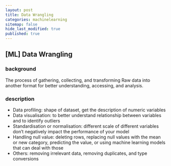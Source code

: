 ```yaml
---
layout: post
title: Data Wrangling
categories: machinelearning
sitemap: false
hide_last_modified: true
published: true
---
```


## [ML] Data Wrangling

### background

The process of gathering, collecting, and transforming Raw data into another format for better understanding, accessing, and analysis.

### description

- Data profiling: shape of dataset, get the description of numeric variables
- Data visualisation: to better understand relationship between variables and to identify outliers
- Standardisation or normalisation: different scale of different variables don’t negatively impact the performance of your model
- Handling null value: deleting rows, replacing null values with the mean or new category, predicting the value, or using machine learning models that can deal with those
- Others: removing irrelevant data, removing duplicates, and type conversions